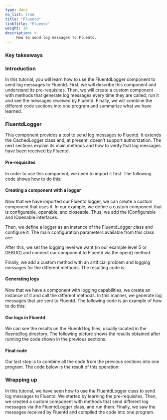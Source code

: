 ```yaml
---
type: docs
no_list: true
title: "Fluentd"
linkTitle: "Fluentd"
weight: 10
description: >-
     How to send log messages to Fluentd.
---
```


### Key takeaways

### Introduction

In this tutorial, you will learn how to use the FluentdLogger component to send log messages to Fluentd. First, we will describe this component and understand its pre-requisites. Then, we will create a custom component with methods that generate log messages every time they are called, run it and see the messages received by Fluentd. Finally, we will combine the different code sections into one program and summarize what we have learned.

### FluentdLogger

This component provides a tool to send log messages to Fluentd. It extends the CachedLogger class and, at present, doesn’t support authorization. The next sections explain its main methods and how to verify that log messages have been received by Fluentd.

#### Pre-requisites

In order to use this component, we need to import it first. The following code shows how to do this:

#### Creating a component with a logger

Now that we have imported our Fluentd logger, we can create a custom component that uses it. In our example, we define a custom component that is configurable, openable, and closeable. Thus, we add the IConfigurable and IOpenable interfaces. 

Then, we define a logger as an instance of the FluentdLogger class and configure it. The main configuration parameters available from this class are:



After this, we set the logging level we want (in our example level 5 or DEBUG) and connect our component to Fluentd via the open() method.

Finally, we add a custom method with an artificial problem and logging messages for the different methods. The resulting code is:


#### Generating logs

Now that we have a component with logging capabilities, we create an instance of it and call the different methods. In this manner, we generate log messages that are sent to Fluentd. The following code is an example of how to do this:

#### Our logs in Fluentd

We can see the results on the Fluentd log files, usually located in the fluentd/log directory. The following picture shows the results obtained after running the code shown in the previous sections.

#### Final code

Our last step is to combine all the code from the previous sections into one program. The code below is the result of this operation:

### Wrapping up

In this tutorial, we have seen how to use the FluentdLogger class to send log messages to Fluentd. We started by learning the pre-requisites. Then, we created a custom component with methods that send different log messages via the FluentdLogger class, and run them. Finally, we saw the messages received by Fluentd and compiled the code into one program.
